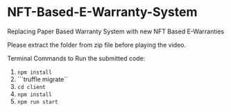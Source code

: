 # NFT-Based-E-Warranty-System
Replacing Paper Based Warranty System with new NFT Based E-Warranties

Please extract the folder from zip file before playing the video.

Terminal Commands to Run the submitted code:
1. ```npm install```
2. ```truffle migrate``
3. ```cd client```
4. ```npm install```
5. ```npm run start```

